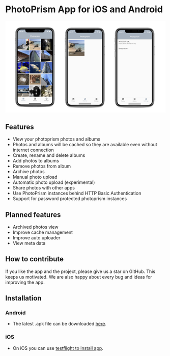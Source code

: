 # PhotoPrism App for iOS and Android

![alt text](assets/iphone_photo.png "iPhone App Photos View")

## Features
- View your photoprism photos and albums
- Photos and albums will be cached so they are available even without internet connection
- Create, rename and delete albums
- Add photos to albums
- Remove photos from album
- Archive photos
- Manual photo upload
- Automatic photo upload (experimental)
- Share photos with other apps
- Use PhotoPrism instances behind HTTP Basic Authentication
- Support for password protected photoprism instances

## Planned features
- Archived photos view
- Improve cache management
- Improve auto uploader
- View meta data

## How to contribute
If you like the app and the project, please give us a star on GitHub. This keeps us motivated. We are also happy about every bug and ideas for improving the app.

## Installation
### Android
- The latest .apk file can be downloaded [here](https://github.com/photoprism/photoprism-mobile/releases/download/latest/photoprism.apk).

### iOS
- On iOS you can use [testflight to install app](https://testflight.apple.com/join/Rxzv6JpC).
